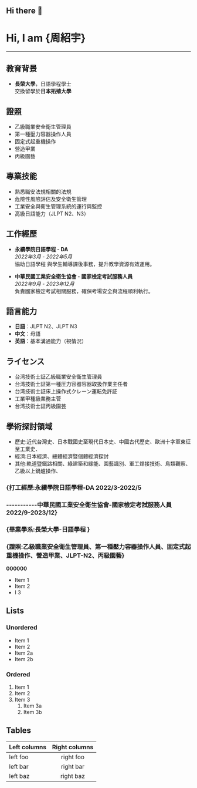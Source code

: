 ## Hi there 👋
# Hi, I am {周紹宇}

---

## 教育背景
- **長榮大學**，日語學程學士  
  交換留學於**日本拓殖大學**  

## 證照
- 乙級職業安全衛生管理員
- 第一種壓力容器操作人員
- 固定式起重機操作
- 營造甲業
- 丙級園藝

## 專業技能
- 熟悉職安法規相關的法規
- 危險性風險評估及安全衛生管理
- 工業安全與衛生管理系統的運行與監控
- 高級日語能力（JLPT N2、N3）

## 工作經歷
- **永續學院日語學程 - DA**  
  *2022年3月 - 2022年5月*  
  協助日語學程 與學生輔導課後事務，提升教學資源有效運用。

- **中華民國工業安全衛生協會 - 國家檢定考試服務人員**  
  *2022年9月 - 2023年12月*  
  負責國家檢定考試相關服務，確保考場安全與流程順利執行。

## 語言能力
- **日語**：JLPT N2、JLPT N3
- **中文**：母語
- **英語**：基本溝通能力（視情況）

## ライセンス
- 台湾技術士証乙級職業安全衛生管理員
- 台湾技術士証第一種圧力容器容器取扱作業主任者
- 台湾技術士証床上操作式クレーン運転免許証
- 工業甲種級業務主菅
- 台湾技術士証丙級園芸

## 學術探討領域
- 歷史:近代台灣史、日本戰國史至現代日本史、中國古代歷史、歐洲十字軍東征至工業史、
- 經濟:日本經濟、總體經濟暨個體經濟探討
- 其他:軌道暨鐵路相關、綠建築和綠能、園藝識別、軍工焊接技術、鳥類觀察、乙級以上鍋爐操作、






### {打工經歷:永續學院日語學程-DA 2022/3-2022/5  
### -----------中華民國工業安全衛生協會-國家檢定考試服務人員 2022/9-2023/12}
### {畢業學系:長榮大學-日語學程 }
### {證照:乙級職業安全衛生管理員、第一種壓力容器操作人員、固定式起重機操作、營造甲業、JLPT-N2、丙級園藝}
**000000**
* Item 1
* Item 2
* I 3

## Lists

### Unordered

* Item 1
* Item 2
* Item 2a
* Item 2b

### Ordered

1. Item 1
2. Item 2
3. Item 3
    1. Item 3a
    2. Item 3b




## Tables

| Left columns  | Right columns |
| ------------- |:-------------:|
| left foo      | right foo     |
| left bar      | right bar     |
| left baz      | right baz     |


<!--
**YOZORATORA/YOZORATORA** is a ✨ _special_ ✨ repository because its `README.md` (this file) appears on your GitHub profile.

Here are some ideas to get you started:

- 🔭 I’m currently working on ...
- 🌱 I’m currently learning ...
- 👯 I’m looking to collaborate on ...
- 🤔 I’m looking for help with ...
- 💬 Ask me about ...
- 📫 How to reach me: ...
- 😄 Pronouns: ...
- ⚡ Fun fact: ...
-->
